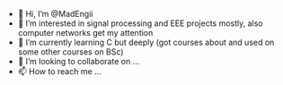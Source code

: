 - 👋 Hi, I’m @MadEngii
- 👀 I’m interested in signal processing and EEE projects mostly, also computer networks get my attention
- 🌱 I’m currently learning C but deeply (got courses about and used on some other courses on BSc)
- 💞️ I’m looking to collaborate on ...
- 📫 How to reach me ...

<!---
MadEngii/MadEngii is a ✨ special ✨ repository because its `README.md` (this file) appears on your GitHub profile.
You can click the Preview link to take a look at your changes.
--->
